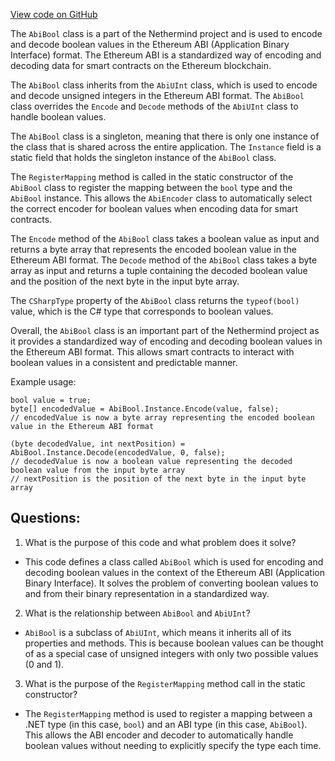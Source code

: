 [View code on GitHub](https://github.com/nethermindeth/nethermind/Nethermind.Abi/AbiBool.cs)

The `AbiBool` class is a part of the Nethermind project and is used to encode and decode boolean values in the Ethereum ABI (Application Binary Interface) format. The Ethereum ABI is a standardized way of encoding and decoding data for smart contracts on the Ethereum blockchain. 

The `AbiBool` class inherits from the `AbiUInt` class, which is used to encode and decode unsigned integers in the Ethereum ABI format. The `AbiBool` class overrides the `Encode` and `Decode` methods of the `AbiUInt` class to handle boolean values. 

The `AbiBool` class is a singleton, meaning that there is only one instance of the class that is shared across the entire application. The `Instance` field is a static field that holds the singleton instance of the `AbiBool` class. 

The `RegisterMapping` method is called in the static constructor of the `AbiBool` class to register the mapping between the `bool` type and the `AbiBool` instance. This allows the `AbiEncoder` class to automatically select the correct encoder for boolean values when encoding data for smart contracts. 

The `Encode` method of the `AbiBool` class takes a boolean value as input and returns a byte array that represents the encoded boolean value in the Ethereum ABI format. The `Decode` method of the `AbiBool` class takes a byte array as input and returns a tuple containing the decoded boolean value and the position of the next byte in the input byte array. 

The `CSharpType` property of the `AbiBool` class returns the `typeof(bool)` value, which is the C# type that corresponds to boolean values. 

Overall, the `AbiBool` class is an important part of the Nethermind project as it provides a standardized way of encoding and decoding boolean values in the Ethereum ABI format. This allows smart contracts to interact with boolean values in a consistent and predictable manner. 

Example usage:

```
bool value = true;
byte[] encodedValue = AbiBool.Instance.Encode(value, false);
// encodedValue is now a byte array representing the encoded boolean value in the Ethereum ABI format

(byte decodedValue, int nextPosition) = AbiBool.Instance.Decode(encodedValue, 0, false);
// decodedValue is now a boolean value representing the decoded boolean value from the input byte array
// nextPosition is the position of the next byte in the input byte array
```
## Questions: 
 1. What is the purpose of this code and what problem does it solve?
- This code defines a class called `AbiBool` which is used for encoding and decoding boolean values in the context of the Ethereum ABI (Application Binary Interface). It solves the problem of converting boolean values to and from their binary representation in a standardized way.

2. What is the relationship between `AbiBool` and `AbiUInt`?
- `AbiBool` is a subclass of `AbiUInt`, which means it inherits all of its properties and methods. This is because boolean values can be thought of as a special case of unsigned integers with only two possible values (0 and 1).

3. What is the purpose of the `RegisterMapping` method call in the static constructor?
- The `RegisterMapping` method is used to register a mapping between a .NET type (in this case, `bool`) and an ABI type (in this case, `AbiBool`). This allows the ABI encoder and decoder to automatically handle boolean values without needing to explicitly specify the type each time.